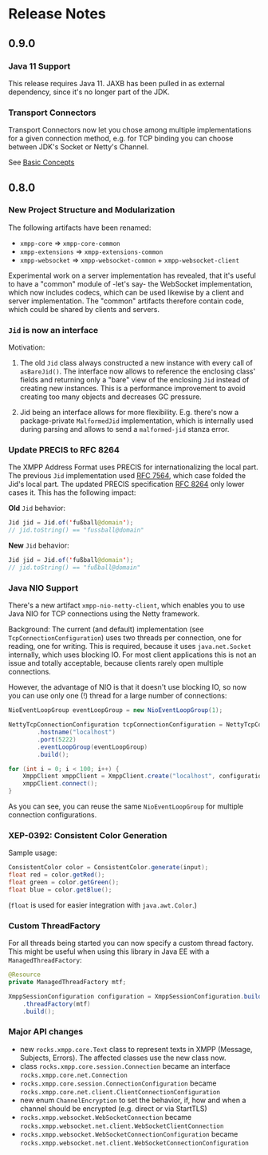 # Release Notes

## 0.9.0

### Java 11 Support

This release requires Java 11. JAXB has been pulled in as external dependency, since it's no longer part of the JDK.

### Transport Connectors

Transport Connectors now let you chose among multiple implementations for a given connection method,
e.g. for TCP binding you can choose between JDK's Socket or Netty's Channel.

See [Basic Concepts](basic-concepts.md)

## 0.8.0

### New Project Structure and Modularization

The following artifacts have been renamed:

* `xmpp-core` => `xmpp-core-common`
* `xmpp-extensions` => `xmpp-extensions-common`
* `xmpp-websocket` => `xmpp-websocket-common` + `xmpp-websocket-client`

Experimental work on a server implementation has revealed, that it's useful to have a "common" module of -let's say- the
WebSocket implementation, which now includes codecs, which can be used likewise by a client and server implementation.
The "common" artifacts therefore contain code, which could be shared by clients and servers.

### `Jid` is now an interface

Motivation:

1. The old `Jid` class always constructed a new instance with every call of `asBareJid()`. The interface now allows to
   reference the enclosing class' fields and returning only a "bare" view of the enclosing `Jid` instead of creating new
   instances. This is a performance improvement to avoid creating too many objects and decreases GC pressure.

2. Jid being an interface allows for more flexibility. E.g. there's now a package-private `MalformedJid` implementation,
   which is internally used during parsing and allows to send a `malformed-jid` stanza error.

### Update PRECIS to RFC 8264

The XMPP Address Format uses PRECIS for internationalizing the local part. The previous `Jid` implementation
used [RFC 7564](https://tools.ietf.org/html/rfc7564), which case folded the Jid's local part. The updated PRECIS
specification [RFC 8264](https://tools.ietf.org/html/rfc8264) only lower cases it. This has the following impact:

**Old** `Jid` behavior:

```java
Jid jid = Jid.of('fußball@domain');
// jid.toString() == "fussball@domain"
```

**New** `Jid` behavior:

```java
Jid jid = Jid.of('fußball@domain');
// jid.toString() == "fußball@domain"
```

### Java NIO Support

There's a new artifact `xmpp-nio-netty-client`, which enables you to use Java NIO for TCP connections using the Netty
framework.

Background: The current (and default) implementation (see `TcpConnectionConfiguration`) uses two threads per
connection, one for reading, one for writing. This is required, because it uses `java.net.Socket` internally, which uses
blocking IO. For most client applications this is not an issue and totally acceptable, because clients rarely open
multiple connections.

However, the advantage of NIO is that it doesn't use blocking IO, so now you can use only one (!) thread for a large
number of connections:

```java
NioEventLoopGroup eventLoopGroup = new NioEventLoopGroup(1);

NettyTcpConnectionConfiguration tcpConnectionConfiguration = NettyTcpConnectionConfiguration.builder()
        .hostname("localhost")
        .port(5222)
        .eventLoopGroup(eventLoopGroup)
        .build();

for (int i = 0; i < 100; i++) {
    XmppClient xmppClient = XmppClient.create("localhost", configuration, tcpConnectionConfiguration);
    xmppClient.connect();
}
```

As you can see, you can reuse the same `NioEventLoopGroup` for multiple connection configurations.

### XEP-0392: Consistent Color Generation

Sample usage:

```java
ConsistentColor color = ConsistentColor.generate(input);
float red = color.getRed();
float green = color.getGreen();
float blue = color.getBlue();
```

(`float` is used for easier integration with `java.awt.Color`.)

### Custom ThreadFactory

For all threads being started you can now specify a custom thread factory. This might be useful when using this library
in Java EE with a `ManagedThreadFactory`:

```java
@Resource
private ManagedThreadFactory mtf;
```

```java
XmppSessionConfiguration configuration = XmppSessionConfiguration.builder()
    .threadFactory(mtf)
    .build();
```

### Major API changes

* new `rocks.xmpp.core.Text` class to represent texts in XMPP (Message, Subjects, Errors). The affected classes use the
  new class now.
* class `rocks.xmpp.core.session.Connection` became an interface `rocks.xmpp.core.net.Connection`
* `rocks.xmpp.core.session.ConnectionConfiguration` became `rocks.xmpp.core.net.client.ClientConnectionConfiguration`
* new enum `ChannelEncryption` to set the behavior, if, how and when a channel should be encrypted (e.g. direct or via
  StartTLS)
* `rocks.xmpp.websocket.WebSocketConnection` became `rocks.xmpp.websocket.net.client.WebSocketClientConnection`
* `rocks.xmpp.websocket.WebSocketConnectionConfiguration`
  became `rocks.xmpp.websocket.net.client.WebSocketConnectionConfiguration`

